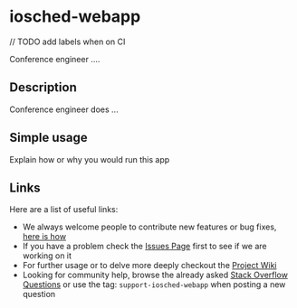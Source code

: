 # iosched-webapp 
// TODO add labels when on CI

Conference engineer ....


## Description

Conference engineer does ...


## Simple usage

Explain how or why you would run this app


## Links

Here are a list of useful links:

 * We always welcome people to contribute new features or bug fixes, [here is how](https://github.com/novoda/novoda/blob/master/CONTRIBUTING.md)
 * If you have a problem check the [Issues Page](https://github.com/novoda/iosched-webapp/issues) first to see if we are working on it
 * For further usage or to delve more deeply checkout the [Project Wiki](https://github.com/novoda/iosched-webapp/wiki)
 * Looking for community help, browse the already asked [Stack Overflow Questions](http://stackoverflow.com/questions/tagged/support-iosched-webapp) or use the tag: `support-iosched-webapp` when posting a new question
